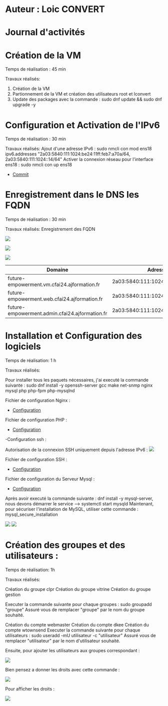 # Auteur : Loic CONVERT

# Journal d'activités

# Création de la VM
 Temps de réalisation : 45 min

 Travaux réalisés:
 1. Création de la VM
 2. Partionnement de la VM et création des utilisateurs root et lconvert
 3. Update des packages avec la commande : sudo dnf update && sudo dnf upgrade -y

# Configuration et Activation de l'IPv6 

 Temps de réalisation : 30 min

Travaux réalisés: 
Ajout d'une adresse IPv6 : sudo nmcli con mod ens18 ipv6.addresses "2a03:5840:111:1024:be24:11ff:feb7:a70a/64, 2a03:5840:111:1024::14/64"
Activer la connexion réseau pour l'interface ens18 : sudo nmcli con up ens18
* [Commit](https://github.com/CFAI2024-CPLR/projet_web/commit/938e04950e76f29dce3ad9c8b8e49c6c914a3540)

# Enregistrement dans le DNS les FQDN
 Temps de réalisation : 30 min

Travaux réalisés: Enregistrement des FQDN

![](Images/ajoutdns1.png)

![](Images/ajoutdns2.png)

![](Images/ajoutdns3.png)

| Domaine                                             | Adresse IPv6                                 |
|-----------------------------------------------------|----------------------------------------------|
| future-empowerment.vm.cfai24.ajformation.fr         | 2a03:5840:111:1024:be24:11ff:feb7:a70a       |
| future-empowerment.web.cfai24.ajformation.fr        | 2a03:5840:111:1024::14                       |
| future-empowerment.admin.cfai24.ajformation.fr      | 2a03:5840:111:1024::14                       |

# Installation et Configuration des logiciels
Temps de réalisation: 1 h

Travaux réalisés:

Pour installer tous les paquets nécessaires, j'ai executé la commande suivante : sudo dnf install -y openssh-server gcc make net-snmp nginx mysql php php-fpm php-mysqlnd

Fichier de configuration Nginx :
* [Configuration](Configuration/nginx.conf)

Fichier de configuration PHP :
* [Configuration](Configuration/php.ini)
  
-Configuration ssh :

Autorisation de la connexion SSH uniquement depuis l'adresse IPv6 :
![](Images/authssh.png)

Fichier de configuration SSH : 
* [Configuration](Configuration/sshd_config)

Fichier de configuration du Serveur Mysql :
* [Configuration](Configuration/mysql-server.cnf)

Après avoir executé la commande suivante : dnf install -y mysql-server, nous devons démarrer le service --> systemctl start mysqld
Maintenant, pour sécuriser l'installation de MySQL, utiliser cette commande : mysql_secure_installation

![](Images/mysqlsec1.png)
![](Images/mysqlsec2.png)

# Création des groupes et des utilisateurs : 
Temps de réalisation: 1h

Travaux réalisés:

Création du groupe clpr
Création du groupe vitrine
Création du groupe gestion

Executer la commande suivante pour chaque groupes : sudo groupadd "groupe"
Assuré vous de remplacer "groupe" par le nom du groupe souhaité.

Création du compte webmaster
Création du compte dkee
Création du compte wtownsend
Executer la commande suivante pour chaque utilisateurs : sudo useradd -mU utilisateur -c "utilisateur"
Assuré vous de remplacer "utilisateur" par le nom d'utilisateur souhaité.

Ensuite, pour ajouter les utilisateurs aux groupes correspondant : 

![](Images/addgrp.png)

Bien pensez a donner les droits avec cette commande : 

![](Images/adddroit.png)

Pour afficher les droits :

![](Images/affichedroit.png)


